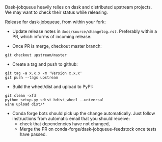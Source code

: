 Dask-jobqueue heavily relies on dask and distributed upstream projects.  
We may want to check their status while releasing.


Release for dask-jobqueue, from within your fork:

* Update release notes in `docs/source/changelog.rst`. Preferably within a PR,
which informs of incoming release.

* Once PR is merge, checkout master branch:

````
git checkout upstream/master
````

* Create a tag and push to github:

````
git tag -a x.x.x -m 'Version x.x.x'
git push --tags upstream
````

* Build the wheel/dist and upload to PyPI:

````
git clean -xfd
python setup.py sdist bdist_wheel --universal
wine upload dist/*
````

* Conda forge bots should pick up the change automatically. Just follow
instructions from automatic email that you should receive:
  * check that dependencies have not changed,
  * Merge the PR on conda-forge/dask-jobqueue-feedstock once tests have passed.

